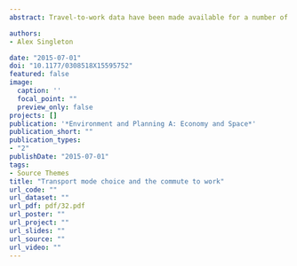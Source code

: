 ```yaml
---
abstract: Travel-to-work data have been made available for a number of previous censuses (Stillwell et al, 2010), and have been integral to a range of applications, including the delineation of labour-market areas (Coombes and Openshaw, 1982) and the modelling of commuting patterns over multiple scales (Lovelace et al, 2013; Ozkul, 2014). Such data have now been derived from responses to the UK 2011 Census of the Population, creating counts of people travelling between origin–destination pairs, and including disaggregation by travel mode choice amongst other attributes. These data were recently released by the Office for National Statistics for middle layer super output areas (MSOAs) in England and Wales, which is a zonal geography pertaining to units that contain between 5000 and 15 000 people. This featured graphic presents a series of flow maps presented as small multiples for Kingston upon Hull. 

authors:
- Alex Singleton

date: "2015-07-01"
doi: "10.1177/0308518X15595752"
featured: false
image:
  caption: ''
  focal_point: ""
  preview_only: false
projects: []
publication: '*Environment and Planning A: Economy and Space*'
publication_short: ""
publication_types:
- "2"
publishDate: "2015-07-01"
tags:
- Source Themes
title: "Transport mode choice and the commute to work"
url_code: ""
url_dataset: ""
url_pdf: pdf/32.pdf
url_poster: ""
url_project: ""
url_slides: ""
url_source: ""
url_video: ""
---
```


